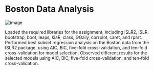 # Boston Data Analysis
![image](https://github.com/phanee16/INK_detection/assets/47351536/a28ca16e-0107-4fd4-bc6c-5d0088a97ece)

Loaded the required libraries for the assignment, including ISLR2, ISLR, bootstrap, boot, leaps, klaR, class, GGally, corrplot, caret, and rpart.
Performed best subset regression analysis on the Boston data from the ISLR2 package, using AIC, BIC, five-fold cross-validation, and ten-fold cross-validation for model selection.
Observed different results for the selected models using AIC, BIC, five-fold cross-validation, and ten-fold cross-validation.

